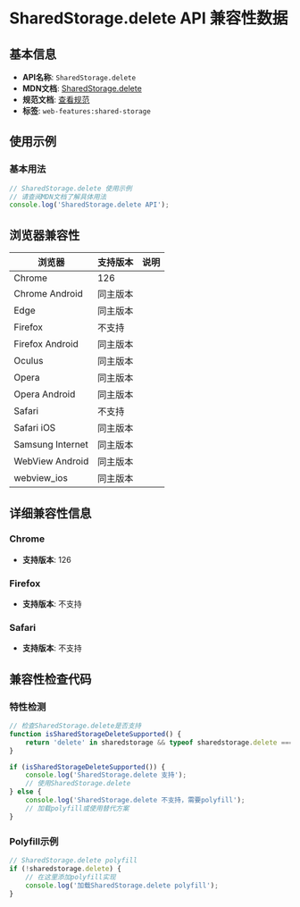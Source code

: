 # SharedStorage.delete API 兼容性数据

## 基本信息

- **API名称**: `SharedStorage.delete`
- **MDN文档**: [SharedStorage.delete](https://developer.mozilla.org/docs/Web/API/SharedStorage/delete)
- **规范文档**: [查看规范](https://wicg.github.io/shared-storage/#dom-sharedstorage-delete)
- **标签**: `web-features:shared-storage`

## 使用示例

### 基本用法

```javascript
// SharedStorage.delete 使用示例
// 请查阅MDN文档了解具体用法
console.log('SharedStorage.delete API');
```

## 浏览器兼容性

| 浏览器 | 支持版本 | 说明 |
|--------|----------|------|
| Chrome | 126 |  |
| Chrome Android | 同主版本 |  |
| Edge | 同主版本 |  |
| Firefox | 不支持 |  |
| Firefox Android | 同主版本 |  |
| Oculus | 同主版本 |  |
| Opera | 同主版本 |  |
| Opera Android | 同主版本 |  |
| Safari | 不支持 |  |
| Safari iOS | 同主版本 |  |
| Samsung Internet | 同主版本 |  |
| WebView Android | 同主版本 |  |
| webview_ios | 同主版本 |  |

## 详细兼容性信息

### Chrome

- **支持版本**: 126

### Firefox

- **支持版本**: 不支持

### Safari

- **支持版本**: 不支持

## 兼容性检查代码

### 特性检测

```javascript
// 检查SharedStorage.delete是否支持
function isSharedStorageDeleteSupported() {
    return 'delete' in sharedstorage && typeof sharedstorage.delete === 'function';
}

if (isSharedStorageDeleteSupported()) {
    console.log('SharedStorage.delete 支持');
    // 使用SharedStorage.delete
} else {
    console.log('SharedStorage.delete 不支持，需要polyfill');
    // 加载polyfill或使用替代方案
}
```

### Polyfill示例

```javascript
// SharedStorage.delete polyfill
if (!sharedstorage.delete) {
    // 在这里添加polyfill实现
    console.log('加载SharedStorage.delete polyfill');
}
```

